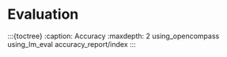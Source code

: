 # Evaluation

:::{toctree}
:caption: Accuracy
:maxdepth: 2
using_opencompass
using_lm_eval
accuracy_report/index
:::
